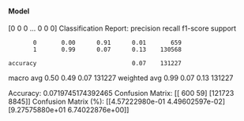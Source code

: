 #### Model
[0 0 0 ... 0 0 0]
Classification Report:
              precision    recall  f1-score   support

           0       0.00      0.91      0.01       659
           1       0.99      0.07      0.13    130568

    accuracy                           0.07    131227
   macro avg       0.50      0.49      0.07    131227
weighted avg       0.99      0.07      0.13    131227

Accuracy: 0.0719745174392465
Confusion Matrix:
[[   600     59]
 [121723   8845]]
Confusion Matrix (%):
[[4.57222980e-01 4.49602597e-02]
 [9.27575880e+01 6.74022876e+00]]
